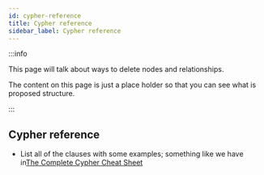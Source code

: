 ```yaml
---
id: cypher-reference
title: Cypher reference
sidebar_label: Cypher reference
---
```


:::info

This page will talk about ways to delete nodes and relationships.

The content on this page is just a place holder so that you can see what is proposed structure.

:::

## Cypher reference

* List all of the clauses with some examples; something like we have in[The Complete Cypher Cheat Sheet](https://memgraph.com/blog/cypher-cheat-sheet)
